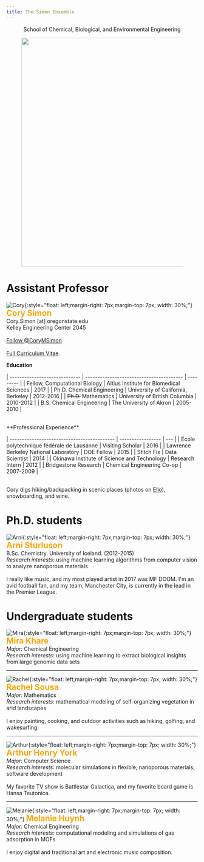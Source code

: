 ```yaml
---
title: The Simon Ensemble
---
```

<style>
pplnames {
    color: orange;
    font-size: 190%;
    font-weight: bold;
}

titlez {
    font-weight: bold;
    font-size: 150%;
}
</style>

<center>
  School of Chemical, Biological, and Environmental Engineering<br>
</center>

<figure>
    <center>
    <img src="../images/osu_logo.jpg" alt="" style="width:604px">
    </center>
</figure>

# Assistant Professor

![Cory](photos/cory.jpg){:style="float: left;margin-right: 7px;margin-top: 7px; width: 30%;"}
<span style="color:orange; font-weight: bold; font-size: 150%;">Cory Simon</span><br>
Cory.Simon [at] oregonstate.edu<br>
Kelley Engineering Center 2045<br><br>
<a href="https://twitter.com/CoryMSimon" data-size="large" class="twitter-follow-button" data-show-count="false">Follow @CoryMSimon</a><script async src="//platform.twitter.com/widgets.js" charset="utf-8"></script><br><br>
<a href="{{ site.url }}/cv/CorySimonCV.pdf">Full Curriculum Vitae</a>.<br>
<div style="clear: both;"></div>

**Education**

| ----------------------------- | ---------------------------------------- | --------- |
| Fellow, Computational Biology | Altius Institute for Biomedical Sciences | 2017      |
| Ph.D. Chemical Engineering    | University of California, Berkeley       | 2012-2016 |
| <s>Ph.D.</s> Mathematics      | University of British Columbia           | 2010-2012 |
| B.S. Chemical Engineering     | The University of Akron                  | 2005-2010 |

<br>
**Professional Experience**

| ------------------------------------------- | ----------------- | --- |
| École polytechnique fédérale de Lausanne    | Visiting Scholar | 2016 |
| Lawrence Berkeley National Laboratory       | DOE Fellow | 2015 |
| Stitch Fix                                  | Data Scientist | 2014 |
| Okinawa Institute of Science and Technology | Research Intern | 2012 |
| Bridgestone Research                        | Chemical Engineering Co-op | 2007-2009 |

<div style="clear: both;"></div>

<br>
Cory digs hiking/backpacking in scenic places (photos on <a href="https://ello.co/cokes">Ello</a>), snowboarding, and wine.<br>

# Ph.D. students

![Arni](photos/Arni.JPG){:style="float: left;margin-right: 7px;margin-top: 7px; width: 30%;"}
<span style="color:orange; font-weight: bold; font-size: 150%;">Arni Sturluson</span><br>
B.Sc. Chemistry. University of Iceland. (2012-2015)<br>
*Research interests:* using machine learning algorithms from computer vision to analyze nanoporous materials
<br><br>
I really like music, and my most played artist in 2017 was MF DOOM. I'm an avid football fan, and my team, Manchester City, is currently in the lead in the Premier League.
<div style="clear: both;"></div>

# Undergraduate students

![Mira](photos/MiraKhare.jpg){:style="float: left;margin-right: 7px;margin-top: 7px; width: 30%;"}
<span style="color:orange; font-weight: bold; font-size: 150%;">Mira Khare</span><br>
*Major:* Chemical Engineering<br>
*Research interests:* using machine learning to extract biological insights from large genomic data sets
<div style="clear: both;"></div>

---
![Rachel](photos/RachelSousa.jpg){:style="float: left;margin-right: 7px;margin-top: 7px; width: 30%;"}
<span style="color:orange; font-weight: bold; font-size: 150%;">Rachel Sousa</span><br>
*Major:* Mathematics<br>
*Research interests:* mathematical modeling of self-organizing vegetation in arid landscapes
<br><br>
I enjoy painting, cooking, and outdoor activities such as hiking, golfing, and wakesurfing.
<div style="clear: both;"></div>

--- 
![Arthur](photos/ArthurHenryYork.JPG){:style="float: left;margin-right: 7px;margin-top: 7px; width: 30%;"}
<span style="color:orange; font-weight: bold; font-size: 150%;">Arthur Henry York</span><br>
*Major:* Computer Science<br>
*Research interests:* molecular simulations in flexible, nanoporous materials; software development
<br><br>
My favorite TV show is Battlestar Galactica, and my favorite board game is Hansa Teutonica.
<div style="clear: both;"></div>

--- 
![Melanie](photos/Melanie.png){:style="float: left;margin-right: 7px;margin-top: 7px; width: 30%;"}
<span style="color:orange; font-weight: bold; font-size: 150%;">Melanie Huynh</span><br>
*Major:* Chemical Engineering<br>
*Research interests:* computational modeling and simulations of gas adsorption in MOFs
<br><br>
I enjoy digital and traditional art and electronic music composition.
<div style="clear: both;"></div>
